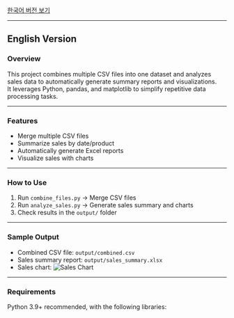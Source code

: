 [한국어 버전 보기](README_ko.md)

---

## English Version

### Overview
This project combines multiple CSV files into one dataset and analyzes sales data to automatically generate summary reports and visualizations.  
It leverages Python, pandas, and matplotlib to simplify repetitive data processing tasks.

---

### Features
- Merge multiple CSV files
- Summarize sales by date/product
- Automatically generate Excel reports
- Visualize sales with charts

---

### How to Use
1. Run `combine_files.py` → Merge CSV files  
2. Run `analyze_sales.py` → Generate sales summary and charts  
3. Check results in the `output/` folder  

---

### Sample Output
- Combined CSV file: `output/combined.csv`  
- Sales summary report: `output/sales_summary.xlsx`  
- Sales chart: ![Sales Chart](./output/sales_chart.png)

---

### Requirements
Python 3.9+ recommended, with the following libraries:







